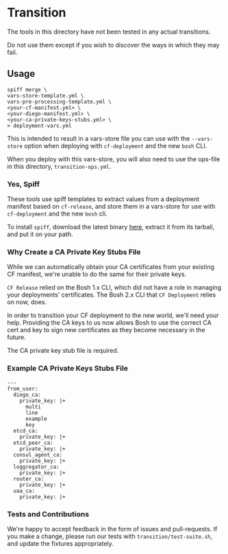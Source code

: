 # Transition
The tools in this directory
have not been tested
in any actual transitions.

Do not use them
except if you wish to discover
the ways in which they may fail.

## Usage
```
spiff merge \
vars-store-template.yml \
vars-pre-processing-template.yml \
<your-cf-manifest.yml> \
<your-diego-manifest.yml> \
<your-ca-private-keys-stubs.yml> \
> deployment-vars.yml
```

This is intended to result
in a vars-store file you can use
with the `--vars-store` option
when deploying with `cf-deployment`
and the new `bosh` CLI.

When you deploy with this vars-store,
you will also need to use
the ops-file in this directory,
`transition-ops.yml`.

### Yes, Spiff
These tools use spiff templates
to extract values from a deployment manifest
based on `cf-release`,
and store them in a vars-store
for use with `cf-deployment`
and the new `bosh` cli.

To install `spiff`,
download the latest binary [here][spiff-releases],
extract it from its tarball,
and put it on your path.

### Why Create a CA Private Key Stubs File
While we can automatically obtain 
your CA certificates
from your existing CF manifest,
we're unable to do the same for 
their private keys.

`CF Release` relied on
the Bosh 1.x CLI,
which did not have a role
in managing your deployments' certificates.
The Bosh 2.x CLI 
that `CF Deployment` relies on now, does.

In order to transition your CF deployment 
to the new world,
we'll need your help.
Providing the CA keys to us now allows 
Bosh to use the correct CA cert and key to 
sign new certificates as they become necessary
in the future.

The CA private key stub file is required.

### Example CA Private Keys Stubs File
```
---
from_user:
  diego_ca:
    private_key: |+
      multi
      line
      example
      key
  etcd_ca:
    private_key: |+
  etcd_peer_ca:
    private_key: |+
  consul_agent_ca:
    private_key: |+
  loggregator_ca:
    private_key: |+
  router_ca:
    private_key: |+
  uaa_ca:
    private_key: |+
```

### Tests and Contributions
We're happy to accept feedback
in the form of issues and pull-requests.
If you make a change,
please run our tests
with `transition/test-suite.sh`,
and update the fixtures appropriately.

[spiff-releases]: https://github.com/cloudfoundry-incubator/spiff/releases

